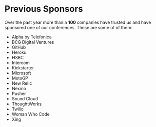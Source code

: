# Previous Sponsors

Over the past year more than a **100** companies have trusted us and have sponsored one of our conferences. These are some of of them:

* Alpha by Telefonica
* BCG Digital Ventures
* GitHub
* Heroku
* HSBC
* Intercom
* Kickstarter
* Microsoft
* MotoGP
* New Relic
* Nexmo
* Pusher
* Sound Cloud
* ThoughtWorks
* Twilio
* Woman Who Code
* Xing

